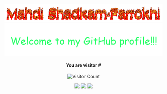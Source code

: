 <!-- Header -->

<div align="center">
    <div align="center">
        <img src="assets/cooltext435532213459924.gif" alt="Welcome to my Github Profile" />
        <img src="assets/comic-sans-ms-1684123846-removebg-preview.png" alt="Welcome to my Github Profile" />
    </div>
    <!-- Footer -->
    <!-- Huge thanks to https://dev.to/ryanlanciaux/visitor-count-on-your-github-profile-with-one-line-of-markdown-593g -->

<h4>You are visitor #</h4>

![Visitor Count](https://profile-counter.glitch.me/shaddyjr/count.svg)

<div>
<!-- Social -->
<!-- Huge thanks to https://shields.io/ -->
<a href="https://www.linkedin.com/in/mahdi-shadkam-farrokhi" target="_blank"><img src="https://img.shields.io/badge/LinkedIn-mahdi--shadkam--farrokhi-informational"></a>
<a href="https://mahdis.pw" target="_blank"><img src="https://img.shields.io/badge/Personal%20Site-mahdis.pw-brightgreen"></a>
<a href="https://www.youtube.com/channel/UCErSNiDZV4rJCNB8NrDGREA" target="_blank"><img src="https://img.shields.io/youtube/channel/subscribers/UCErSNiDZV4rJCNB8NrDGREA?style=plastic&label=YouTube%20Subscribers"></a>
</div>

</div>

